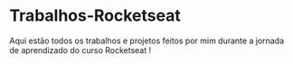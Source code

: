 # Trabalhos-Rocketseat
Aqui estão todos os trabalhos e projetos feitos por mim durante a jornada de aprendizado do curso Rocketseat !
